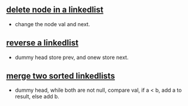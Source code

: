 ## [delete node in a linkedlist](https://leetcode.com/problems/delete-node-in-a-linked-list/)
- change the node val and next. 

## [reverse a linkedlist](https://leetcode.com/problems/reverse-linked-list/)
- dummy head store prev, and onew store next. 

## [merge two sorted linkedlists](https://leetcode.com/problems/merge-two-sorted-lists/) 
- dummy head, while both are not null, compare val, if a < b, add a to result, else add b.